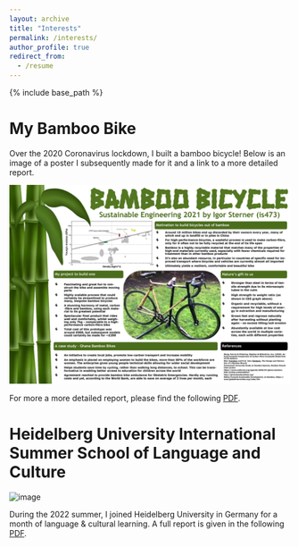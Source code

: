 ```yaml
---
layout: archive
title: "Interests"
permalink: /interests/
author_profile: true
redirect_from:
  - /resume
---
```


{% include base_path %}

My Bamboo Bike
======

Over the 2020 Coronavirus lockdown, I built a bamboo bicycle! Below is an image of a poster I subsequently made for it and a link to a more detailed report.

![image](images/bamboobike.jpg)

For more a more detailed report, please find the following [PDF](https://igorsterner.github.io/files/bamboobike.pdf).

Heidelberg University International Summer School of Language and Culture
======

![image](images/class.jpg)

During the 2022 summer, I joined Heidelberg University in Germany for a month of language & cultural learning. A full report is given in the following [PDF](https://igorsterner.github.io/files/heidelberg.pdf).